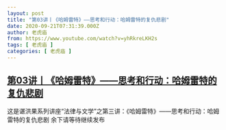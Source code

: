 ```yaml
---
layout: post
title: "第03讲丨《哈姆雷特》——思考和行动：哈姆雷特的复仇悲剧"
date: 2020-09-21T07:31:39.000Z
author: 老虎庙
from: https://www.youtube.com/watch?v=yhRkreLKH2s
tags: [ 老虎庙 ]
categories: [ 老虎庙 ]
---
```

<!--1600673499000-->
[第03讲丨《哈姆雷特》——思考和行动：哈姆雷特的复仇悲剧](https://www.youtube.com/watch?v=yhRkreLKH2s)
------

<div>
这是谌洪果系列讲座“法律与文学”之第三讲：《哈姆雷特》——思考和行动：哈姆雷特的复仇悲剧 余下请等待继续发布
</div>
